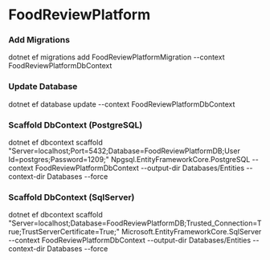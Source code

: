 # FoodReviewPlatform

### Add Migrations
dotnet ef migrations add FoodReviewPlatformMigration --context FoodReviewPlatformDbContext

### Update Database
dotnet ef database update --context FoodReviewPlatformDbContext

### Scaffold DbContext (PostgreSQL)
dotnet ef dbcontext scaffold "Server=localhost;Port=5432;Database=FoodReviewPlatformDB;User Id=postgres;Password=1209;" Npgsql.EntityFrameworkCore.PostgreSQL --context FoodReviewPlatformDbContext --output-dir Databases/Entities --context-dir Databases --force

### Scaffold DbContext (SqlServer)
dotnet ef dbcontext scaffold "Server=localhost;Database=FoodReviewPlatformDB;Trusted_Connection=True;TrustServerCertificate=True;" Microsoft.EntityFrameworkCore.SqlServer --context FoodReviewPlatformDbContext --output-dir Databases/Entities --context-dir Databases --force
